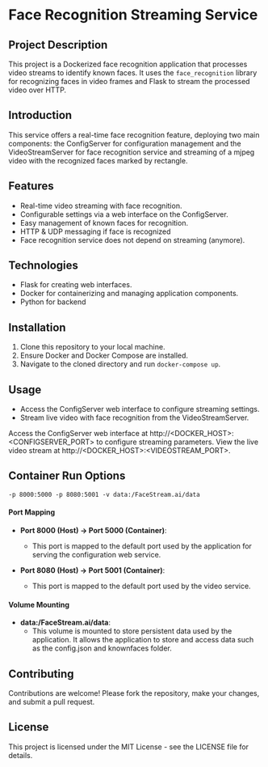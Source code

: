 # Face Recognition Streaming Service

## Project Description
This project is a Dockerized face recognition application that processes video streams to identify known faces. It uses the `face_recognition` library for recognizing faces in video frames and Flask to stream the processed video over HTTP.


## Introduction
This service offers a real-time face recognition feature, deploying two main components: the ConfigServer for configuration management and the 
VideoStreamServer for face recognition service and streaming of a mjpeg video with the recognized faces marked by rectangle.

## Features
- Real-time video streaming with face recognition.
- Configurable settings via a web interface on the ConfigServer.
- Easy management of known faces for recognition.
- HTTP & UDP messaging if face is recognized
- Face recognition service does not depend on streaming (anymore). 

## Technologies
- Flask for creating web interfaces.
- Docker for containerizing and managing application components.
- Python for backend

## Installation
1. Clone this repository to your local machine.
2. Ensure Docker and Docker Compose are installed.
3. Navigate to the cloned directory and run `docker-compose up`.

## Usage
- Access the ConfigServer web interface to configure streaming settings. 
- Stream live video with face recognition from the VideoStreamServer.

Access the ConfigServer web interface at http://<DOCKER_HOST>:<CONFIGSERVER_PORT> to configure streaming parameters.
View the live video stream at http://<DOCKER_HOST>:<VIDEOSTREAM_PORT>.

## Container Run Options

```-p 8000:5000 -p 8080:5001 -v data:/FaceStream.ai/data``` 

#### Port Mapping
- **Port 8000 (Host) -> Port 5000 (Container)**:
  - This port is mapped to the default port used by the application for serving the configuration web service.

- **Port 8080 (Host) -> Port 5001 (Container)**:
  - This port is mapped to the default port used by the video service.

#### Volume Mounting
- **data:/FaceStream.ai/data**:
  - This volume is mounted to store persistent data used by the application. It allows the application to store and access data such as the config.json and knownfaces folder.


## Contributing
Contributions are welcome! Please fork the repository, make your changes, and submit a pull request.

## License
This project is licensed under the MIT License - see the LICENSE file for details.
